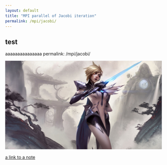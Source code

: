 ```yaml
---
layout: default
title: "MPI parallel of Jacobi iteration"
permalink: /mpi/jacobi/
---
```



## test 
aaaaaaaaaaaaaaa
permalink: /mpi/jacobi/

<!-- <ul>
  {% for post in site.posts %}
    <li>
      <a href="{{ post.url }}">{{ post.title }}</a>
      {{ post.excerpt }}
    </li>
  {% endfor %}
</ul> -->


<!-- [this is a link to test2]({% post_url 2016-5-5-test2 %})


[this is a link to test3]({% link _post/2019-5-5-test3.md %})  -->


<!-- [this is a link to a wallpaper]({% link /assets/wallpaper-1.jpg %}) -->

![this is another link to a wallpaper](/assets/wallpaper-1.jpg)

<!-- [a link to a note]({% link /assets/notes.pdf %}) -->

[a link to a note](/assets/notes.pdf)